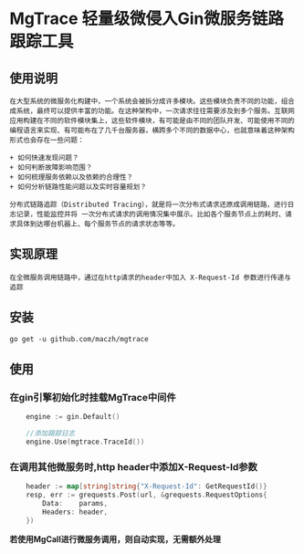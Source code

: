 # MgTrace 轻量级微侵入Gin微服务链路跟踪工具

## 使用说明
    在大型系统的微服务化构建中，一个系统会被拆分成许多模块。这些模块负责不同的功能，组合成系统，最终可以提供丰富的功能。在这种架构中，一次请求往往需要涉及到多个服务。互联网应用构建在不同的软件模块集上，这些软件模块，有可能是由不同的团队开发、可能使用不同的编程语言来实现、有可能布在了几千台服务器，横跨多个不同的数据中心，也就意味着这种架构形式也会存在一些问题：
    
    + 如何快速发现问题？
    + 如何判断故障影响范围？
    + 如何梳理服务依赖以及依赖的合理性？
    + 如何分析链路性能问题以及实时容量规划？
    
    分布式链路追踪（Distributed Tracing），就是将一次分布式请求还原成调用链路，进行日志记录，性能监控并将 一次分布式请求的调用情况集中展示。比如各个服务节点上的耗时、请求具体到达哪台机器上、每个服务节点的请求状态等等。
    
## 实现原理
    
    在全微服务调用链路中，通过在http请求的header中加入 X-Request-Id 参数进行传递与追踪
    
## 安装
```shell script
go get -u github.com/maczh/mgtrace
```        

## 使用

### 在gin引擎初始化时挂载MgTrace中间件
```go
	engine := gin.Default()

	//添加跟踪日志
	engine.Use(mgtrace.TraceId())
```

### 在调用其他微服务时,http header中添加X-Request-Id参数
```go
	header := map[string]string{"X-Request-Id": GetRequestId()}
	resp, err := grequests.Post(url, &grequests.RequestOptions{
		Data:    params,
		Headers: header,
	})
```

**若使用MgCall进行微服务调用，则自动实现，无需额外处理**

